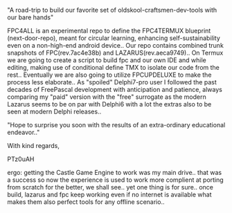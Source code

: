 "A road-trip to build our favorite set of oldskool-craftsmen-dev-tools with our bare hands"

 FPC4ALL is an experimental repo to define the FPC4TERMUX blueprint (next-door-repo), meant
 for circular learning, enhancing self-sustainability even on a non-high-end android device..
 Our repo contains combined trunk snapshots of FPC(rev.7ac4e38b) and LAZARUS(rev.aeca9749)..
 On Termux we are going to create a script to build fpc and our own IDE and while
 editing, making use of conditional define TMX to isolate our code from the rest..
 Eventually we are also going to utilize FPCUPDELUXE to make the process less elaborate..
 As "spoiled" Delphi7-pro user I followed the past decades of FreePascal development with
 anticipation and patience, always comparing my "paid" version with the "free" surrogate as
 the modern Lazarus seems to be on par with Delphi6 with a lot the extras also to be seen
 at modern Delphi releases..

"Hope to surprise you soon with the results of an extra-ordinary educational endeavor.."

With kind regards,

PTz0uAH

ergo: getting the Castle Game Engine to work was my main drive.. that was a success so
now the experience is used to work more complient at porting from scratch for the better,
we shall see.. yet one thing is for sure.. once build, lazarus and fpc keep working even
if no internet is available what makes them also perfect tools for any offline scenario..

